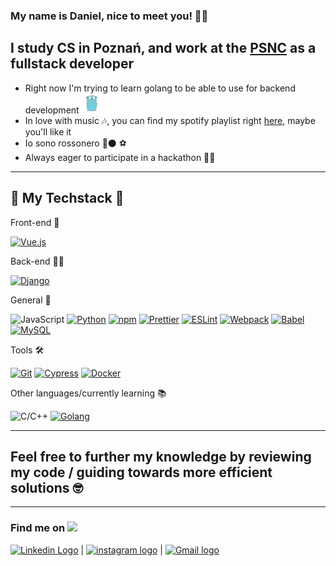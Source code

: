 ### My name is Daniel, nice to meet you! 🙋‍♂️
## I study CS in Poznań, and work at the [PSNC](https://www.psnc.pl/) as a fullstack developer

- Right now I'm trying to learn golang to be able to use for backend development <img src="./assets/golang.png">
- In love with music 🎶, you can find my spotify playlist right [here](https://open.spotify.com/playlist/0x85dXgspDzljIBCnwiFOa?si=df99576bf81741f5), maybe you'll like it
- Io sono rossonero 🔴⚫ ⚽
- Always eager to participate in a hackathon 👨‍💻

---

## 🔧 My Techstack 🔧

Front-end 🎨

[![Vue.js](https://img.shields.io/badge/-Vue.js-34495e?style=flat-square&logo=vue.js&logoColor=green)](https://vuejs.org/)

Back-end 👷‍♂️

[![Django](https://img.shields.io/badge/-Django-103e2e?style=flat-square&logo=django&logoColor=white)](https://www.djangoproject.com/)

General 🧬

![JavaScript](https://img.shields.io/badge/-JavaScript-F7DF1E?style=flat-square&logo=javascript&logoColor=white)
[![Python](https://img.shields.io/badge/-Python-FFFFFF?style=flat-square&logo=python&)](https://www.python.org/)
[![npm](https://img.shields.io/badge/-NPM-CB3837?style=flat-square&logo=npm&logoColor=white)](https://www.npmjs.com/)
[![Prettier](https://img.shields.io/badge/-Prettier-F7B93E?style=flat-square&logo=prettier&logoColor=white)](https://prettier.io/)
[![ESLint](https://img.shields.io/badge/-ESLint-4B32C3?style=flat-square&logo=eslint&logoColor=white)](https://eslint.org/)
[![Webpack](https://img.shields.io/badge/-Webpack-8DD6F9?style=flat-square&logo=webpack&logoColor=white)](https://webpack.js.org/)
[![Babel](https://img.shields.io/badge/-Babel-F9DC3E?style=flat-square&logo=babel&logoColor=white)](https://babeljs.io/)
[![MySQL](https://img.shields.io/badge/-MySQL-FFFFFF?style=flat-square&logo=mysql&)](https://www.mysql.com/)

Tools 🛠

[![Git](https://img.shields.io/badge/-Git-F05032?style=flat-square&logo=git&logoColor=white)](https://git-scm.com/)
[![Cypress](https://img.shields.io/badge/-Cypress-FFFFFF?style=flat-square&logo=cypress&logoColor=grey)](https://www.cypress.io/)
[![Docker](https://img.shields.io/badge/-Docker-0db7ed?style=flat-square&logo=docker&logoColor=white)](https://www.docker.com/)

Other languages/currently learning 📚

![C/C++](https://img.shields.io/badge/-C/C++-FABFAB?style=flat-square&logo=c&logoColor=white)
[![Golang](https://img.shields.io/badge/-Golang-ffffff?style=flat-square&logo=go)](https://golang.org/)

---
## Feel free to further my knowledge by reviewing my code / guiding towards more efficient solutions 🤓
---

### Find me on <img src="https://github.com/TheDudeThatCode/TheDudeThatCode/blob/master/Assets/Handshake.gif" height="32px">



 [<img src="https://github.com/TheDudeThatCode/TheDudeThatCode/blob/master/Assets/Linkedin.svg" alt="Linkedin Logo" width="32">](https://www.linkedin.com/in/dan-porzucek/) | [<img src="https://github.com/TheDudeThatCode/TheDudeThatCode/blob/master/Assets/Instagram.svg" alt="instagram logo" width="32">](https://www.instagram.com/worldwidepaniel/) | [<img src="https://github.com/TheDudeThatCode/TheDudeThatCode/blob/master/Assets/Gmail.svg" alt="Gmail logo" height="32">](mailto:dan.porzucek@gmail.com)
